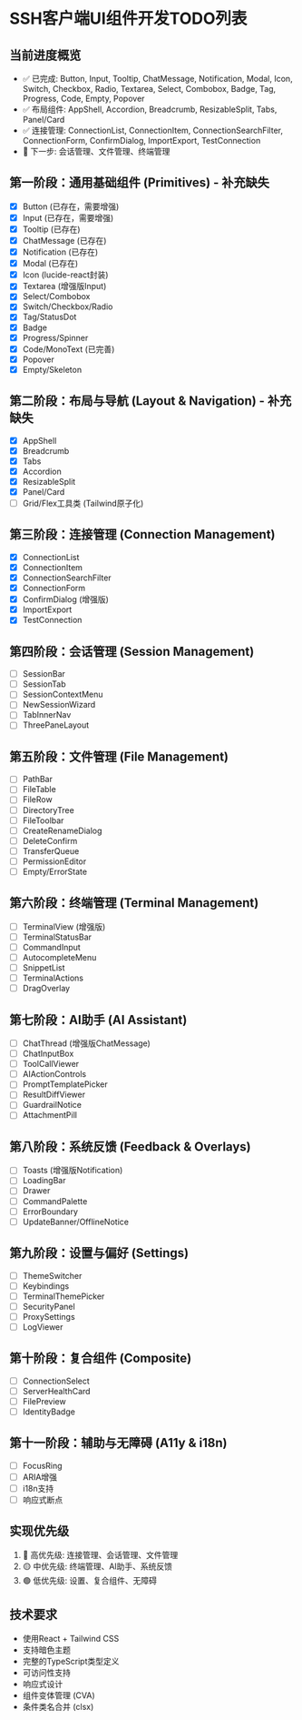 # SSH客户端UI组件开发TODO列表

## 当前进度概览
- ✅ 已完成: Button, Input, Tooltip, ChatMessage, Notification, Modal, Icon, Switch, Checkbox, Radio, Textarea, Select, Combobox, Badge, Tag, Progress, Code, Empty, Popover
- ✅ 布局组件: AppShell, Accordion, Breadcrumb, ResizableSplit, Tabs, Panel/Card
- ✅ 连接管理: ConnectionList, ConnectionItem, ConnectionSearchFilter, ConnectionForm, ConfirmDialog, ImportExport, TestConnection
- 🔄 下一步: 会话管理、文件管理、终端管理

## 第一阶段：通用基础组件 (Primitives) - 补充缺失
- [x] Button (已存在，需要增强)
- [x] Input (已存在，需要增强) 
- [x] Tooltip (已存在)
- [x] ChatMessage (已存在)
- [x] Notification (已存在)
- [x] Modal (已存在)
- [x] Icon (lucide-react封装)
- [x] Textarea (增强版Input)
- [x] Select/Combobox
- [x] Switch/Checkbox/Radio
- [x] Tag/StatusDot
- [x] Badge
- [x] Progress/Spinner
- [x] Code/MonoText (已完善)
- [x] Popover
- [x] Empty/Skeleton

## 第二阶段：布局与导航 (Layout & Navigation) - 补充缺失
- [x] AppShell
- [x] Breadcrumb
- [x] Tabs
- [x] Accordion
- [x] ResizableSplit
- [x] Panel/Card
- [ ] Grid/Flex工具类 (Tailwind原子化)

## 第三阶段：连接管理 (Connection Management)
- [x] ConnectionList
- [x] ConnectionItem
- [x] ConnectionSearchFilter
- [x] ConnectionForm
- [x] ConfirmDialog (增强版)
- [x] ImportExport
- [x] TestConnection

## 第四阶段：会话管理 (Session Management)
- [ ] SessionBar
- [ ] SessionTab
- [ ] SessionContextMenu
- [ ] NewSessionWizard
- [ ] TabInnerNav
- [ ] ThreePaneLayout

## 第五阶段：文件管理 (File Management)
- [ ] PathBar
- [ ] FileTable
- [ ] FileRow
- [ ] DirectoryTree
- [ ] FileToolbar
- [ ] CreateRenameDialog
- [ ] DeleteConfirm
- [ ] TransferQueue
- [ ] PermissionEditor
- [ ] Empty/ErrorState

## 第六阶段：终端管理 (Terminal Management)
- [ ] TerminalView (增强版)
- [ ] TerminalStatusBar
- [ ] CommandInput
- [ ] AutocompleteMenu
- [ ] SnippetList
- [ ] TerminalActions
- [ ] DragOverlay

## 第七阶段：AI助手 (AI Assistant)
- [ ] ChatThread (增强版ChatMessage)
- [ ] ChatInputBox
- [ ] ToolCallViewer
- [ ] AIActionControls
- [ ] PromptTemplatePicker
- [ ] ResultDiffViewer
- [ ] GuardrailNotice
- [ ] AttachmentPill

## 第八阶段：系统反馈 (Feedback & Overlays)
- [ ] Toasts (增强版Notification)
- [ ] LoadingBar
- [ ] Drawer
- [ ] CommandPalette
- [ ] ErrorBoundary
- [ ] UpdateBanner/OfflineNotice

## 第九阶段：设置与偏好 (Settings)
- [ ] ThemeSwitcher
- [ ] Keybindings
- [ ] TerminalThemePicker
- [ ] SecurityPanel
- [ ] ProxySettings
- [ ] LogViewer

## 第十阶段：复合组件 (Composite)
- [ ] ConnectionSelect
- [ ] ServerHealthCard
- [ ] FilePreview
- [ ] IdentityBadge

## 第十一阶段：辅助与无障碍 (A11y & i18n)
- [ ] FocusRing
- [ ] ARIA增强
- [ ] i18n支持
- [ ] 响应式断点

## 实现优先级
1. 🔴 高优先级: 连接管理、会话管理、文件管理
2. 🟡 中优先级: 终端管理、AI助手、系统反馈
3. 🟢 低优先级: 设置、复合组件、无障碍

## 技术要求
- 使用React + Tailwind CSS
- 支持暗色主题
- 完整的TypeScript类型定义
- 可访问性支持
- 响应式设计
- 组件变体管理 (CVA)
- 条件类名合并 (clsx)

